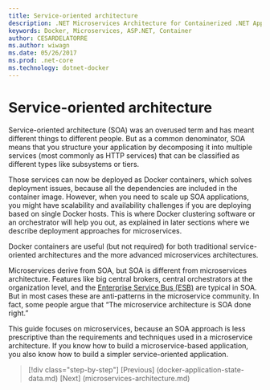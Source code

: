 ```yaml
---
title: Service-oriented architecture
description: .NET Microservices Architecture for Containerized .NET Applications | Service-oriented architecture 
keywords: Docker, Microservices, ASP.NET, Container
author: CESARDELATORRE
ms.author: wiwagn
ms.date: 05/26/2017
ms.prod: .net-core
ms.technology: dotnet-docker
---
```

# Service-oriented architecture 

Service-oriented architecture (SOA) was an overused term and has meant different things to different people. But as a common denominator, SOA means that you structure your application by decomposing it into multiple services (most commonly as HTTP services) that can be classified as different types like subsystems or tiers.

Those services can now be deployed as Docker containers, which solves deployment issues, because all the dependencies are included in the container image. However, when you need to scale up SOA applications, you might have scalability and availability challenges if you are deploying based on single Docker hosts. This is where Docker clustering software or an orchestrator will help you out, as explained in later sections where we describe deployment approaches for microservices.

Docker containers are useful (but not required) for both traditional service-oriented architectures and the more advanced microservices architectures.

Microservices derive from SOA, but SOA is different from microservices architecture. Features like big central brokers, central orchestrators at the organization level, and the [Enterprise Service Bus (ESB)](https://en.wikipedia.org/wiki/Enterprise_service_bus) are typical in SOA. But in most cases these are anti-patterns in the microservice community. In fact, some people argue that “The microservice architecture is SOA done right.”

This guide focuses on microservices, because an SOA approach is less prescriptive than the requirements and techniques used in a microservice architecture. If you know how to build a microservice-based application, you also know how to build a simpler service-oriented application.




>[!div class="step-by-step"]
[Previous] (docker-application-state-data.md)
[Next] (microservices-architecture.md)
